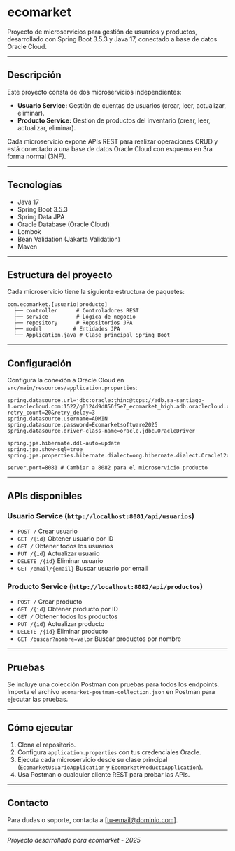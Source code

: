 # ecomarket

Proyecto de microservicios para gestión de usuarios y productos, desarrollado con Spring Boot 3.5.3 y Java 17, conectado a base de datos Oracle Cloud.

---

## Descripción

Este proyecto consta de dos microservicios independientes:

- **Usuario Service:** Gestión de cuentas de usuarios (crear, leer, actualizar, eliminar).
- **Producto Service:** Gestión de productos del inventario (crear, leer, actualizar, eliminar).

Cada microservicio expone APIs REST para realizar operaciones CRUD y está conectado a una base de datos Oracle Cloud con esquema en 3ra forma normal (3NF).

---

## Tecnologías

- Java 17
- Spring Boot 3.5.3
- Spring Data JPA
- Oracle Database (Oracle Cloud)
- Lombok
- Bean Validation (Jakarta Validation)
- Maven

---

## Estructura del proyecto

Cada microservicio tiene la siguiente estructura de paquetes:

```
com.ecomarket.[usuario|producto]
  ├── controller      # Controladores REST
  ├── service         # Lógica de negocio
  ├── repository      # Repositorios JPA
  ├── model          # Entidades JPA
  └── Application.java # Clase principal Spring Boot
```

---

## Configuración

Configura la conexión a Oracle Cloud en `src/main/resources/application.properties`:

```properties
spring.datasource.url=jdbc:oracle:thin:@tcps://adb.sa-santiago-1.oraclecloud.com:1522/g0124d9d856f5e7_ecomarket_high.adb.oraclecloud.com?retry_count=20&retry_delay=3
spring.datasource.username=ADMIN
spring.datasource.password=Ecomarketsoftware2025
spring.datasource.driver-class-name=oracle.jdbc.OracleDriver

spring.jpa.hibernate.ddl-auto=update
spring.jpa.show-sql=true
spring.jpa.properties.hibernate.dialect=org.hibernate.dialect.Oracle12cDialect

server.port=8081 # Cambiar a 8082 para el microservicio producto
```

---

## APIs disponibles

### Usuario Service (`http://localhost:8081/api/usuarios`)

- `POST /` Crear usuario
- `GET /{id}` Obtener usuario por ID
- `GET /` Obtener todos los usuarios
- `PUT /{id}` Actualizar usuario
- `DELETE /{id}` Eliminar usuario
- `GET /email/{email}` Buscar usuario por email

### Producto Service (`http://localhost:8082/api/productos`)

- `POST /` Crear producto
- `GET /{id}` Obtener producto por ID
- `GET /` Obtener todos los productos
- `PUT /{id}` Actualizar producto
- `DELETE /{id}` Eliminar producto
- `GET /buscar?nombre=valor` Buscar productos por nombre

---

## Pruebas

Se incluye una colección Postman con pruebas para todos los endpoints. Importa el archivo `ecomarket-postman-collection.json` en Postman para ejecutar las pruebas.

---

## Cómo ejecutar

1. Clona el repositorio.
2. Configura `application.properties` con tus credenciales Oracle.
3. Ejecuta cada microservicio desde su clase principal (`EcomarketUsuarioApplication` y `EcomarketProductoApplication`).
4. Usa Postman o cualquier cliente REST para probar las APIs.

---

## Contacto

Para dudas o soporte, contacta a [tu-email@dominio.com].

---

*Proyecto desarrollado para ecomarket - 2025*
